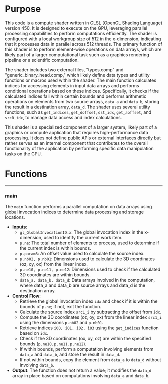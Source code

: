 # Purpose
This code is a compute shader written in GLSL (OpenGL Shading Language) version 450. It is designed to execute on the GPU, leveraging parallel processing capabilities to perform computations efficiently. The shader is configured with a local workgroup size of 512 in the x-dimension, indicating that it processes data in parallel across 512 threads. The primary function of this shader is to perform element-wise operations on data arrays, which are likely part of a larger computational task such as a graphics rendering pipeline or a scientific computation.

The shader includes two external files, "types.comp" and "generic_binary_head.comp," which likely define data types and utility functions or macros used within the shader. The main function calculates indices for accessing elements in input data arrays and performs conditional operations based on these indices. Specifically, it checks if the calculated indices fall within certain bounds and performs arithmetic operations on elements from two source arrays, `data_a` and `data_b`, storing the result in a destination array, `data_d`. The shader uses several utility functions, such as `get_indices`, `get_doffset`, `dst_idx`, `get_aoffset`, and `src0_idx`, to manage data access and index calculations.

This shader is a specialized component of a larger system, likely part of a graphics or compute application that requires high-performance data processing. It does not define public APIs or external interfaces directly but rather serves as an internal component that contributes to the overall functionality of the application by performing specific data manipulation tasks on the GPU.
# Functions

---
### main
The `main` function performs a parallel computation on data arrays using global invocation indices to determine data processing and storage locations.
- **Inputs**:
    - `gl_GlobalInvocationID.x`: The global invocation index in the x-dimension, used to identify the current work item.
    - `p.ne`: The total number of elements to process, used to determine if the current index is within bounds.
    - `p.param3`: An offset value used to calculate the source index.
    - `p.nb02, p.nb01`: Dimensions used to calculate the 3D coordinates (oz, oy, ox) from the linear index.
    - `p.ne10, p.ne11, p.ne12`: Dimensions used to check if the calculated 3D coordinates are within bounds.
    - `data_a, data_b, data_d`: Data arrays involved in the computation, where data_a and data_b are source arrays and data_d is the destination array.
- **Control Flow**:
    - Retrieve the global invocation index `idx` and check if it is within the bounds of `p.ne`; if not, exit the function.
    - Calculate the source index `src1_i` by subtracting the offset from `idx`.
    - Compute the 3D coordinates (oz, oy, ox) from the linear index `src1_i` using the dimensions `p.nb02` and `p.nb01`.
    - Retrieve indices `i00, i01, i02, i03` using the `get_indices` function based on `idx`.
    - Check if the 3D coordinates (ox, oy, oz) are within the specified bounds (`p.ne10`, `p.ne11`, `p.ne12`).
    - If within bounds, perform a computation involving elements from `data_a` and `data_b`, and store the result in `data_d`.
    - If not within bounds, copy the element from `data_a` to `data_d` without involving `data_b`.
- **Output**: The function does not return a value; it modifies the `data_d` array in place based on computations involving `data_a` and `data_b`.



